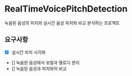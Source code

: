 # RealTimeVoicePitchDetection
녹음된 음성의 피치와 실시간 음성 피치와 비교 분석하는 프로젝트

## 요구사항
- [x] 실시간 피치 시각화
- [] 녹음된 음성에서 보컬과 멜로디 분리 
- [] 녹음된 음성과 피치와의 비교
